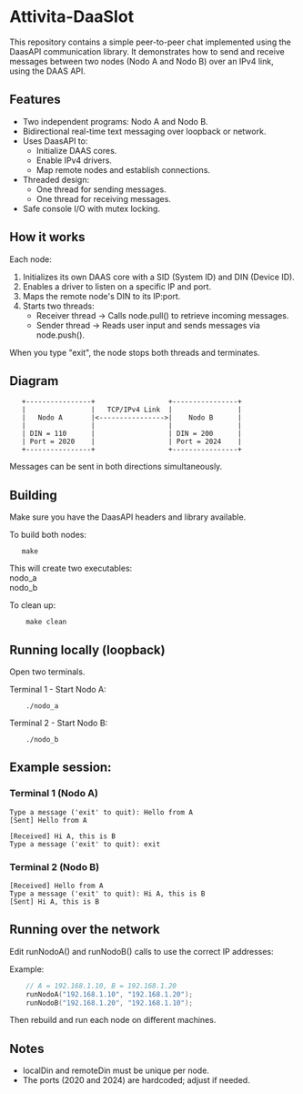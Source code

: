 # Attivita-DaaSIot

This repository contains a simple peer-to-peer chat implemented using the DaasAPI communication library. It demonstrates how to send and receive messages between two nodes (Nodo A and Nodo B) over an IPv4 link, using the DAAS API.

Features
--------
- Two independent programs: Nodo A and Nodo B.
- Bidirectional real-time text messaging over loopback or network.
- Uses DaasAPI to:
  - Initialize DAAS cores.
  - Enable IPv4 drivers.
  - Map remote nodes and establish connections.
- Threaded design:
  - One thread for sending messages.
  - One thread for receiving messages.
- Safe console I/O with mutex locking.

How it works
------------
Each node:
1. Initializes its own DAAS core with a SID (System ID) and DIN (Device ID).
2. Enables a driver to listen on a specific IP and port.
3. Maps the remote node's DIN to its IP:port.
4. Starts two threads:
   - Receiver thread -> Calls node.pull() to retrieve incoming messages.
   - Sender thread   -> Reads user input and sends messages via node.push().

When you type "exit", the node stops both threads and terminates.

Diagram
-------------
       +----------------+                  +----------------+
       |                |   TCP/IPv4 Link  |                |
       |   Nodo A       |<---------------->|    Nodo B      |
       |                |                  |                |
       | DIN = 110      |                  | DIN = 200      |
       | Port = 2020    |                  | Port = 2024    |
       +----------------+                  +----------------+

Messages can be sent in both directions simultaneously.

Building
--------
Make sure you have the DaasAPI headers and library available.

To build both nodes:
```shell 
   make 
```

This will create two executables:\
    nodo_a\
    nodo_b

To clean up:
```shell
    make clean
```

Running locally (loopback)
--------------------------
Open two terminals.

Terminal 1 - Start Nodo A:
```shell
    ./nodo_a
```

Terminal 2 - Start Nodo B:
```shell
    ./nodo_b
```

Example session:
----------------
### Terminal 1 (Nodo A)
```shell
Type a message ('exit' to quit): Hello from A
[Sent] Hello from A
```
```shell
[Received] Hi A, this is B
Type a message ('exit' to quit): exit
```
### Terminal 2 (Nodo B)
```shell
[Received] Hello from A
Type a message ('exit' to quit): Hi A, this is B
[Sent] Hi A, this is B
```

Running over the network
------------------------
Edit runNodoA() and runNodoB() calls to use the correct IP addresses:

Example:
```C
    // A = 192.168.1.10, B = 192.168.1.20
    runNodoA("192.168.1.10", "192.168.1.20");
    runNodoB("192.168.1.20", "192.168.1.10");
```

Then rebuild and run each node on different machines.

Notes
-----
- localDin and remoteDin must be unique per node.
- The ports (2020 and 2024) are hardcoded; adjust if needed.
